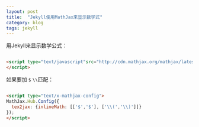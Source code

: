 ```yaml
---
layout: post
title:  "Jekyll使用MathJax来显示数学式"
category: blog
tags: jekyll
---
```


用Jekyll来显示数学公式：

```html

<script type="text/javascript"src="http://cdn.mathjax.org/mathjax/latest/MathJax.js?config=TeX-AMS-MML_HTMLorMML">
</script>

```

如果要加 ```$``` ```\\```匹配：

```html

<script type="text/x-mathjax-config">
MathJax.Hub.Config({
  tex2jax: {inlineMath: [['$','$'], ['\\(','\\)']]}
});
</script>

```


